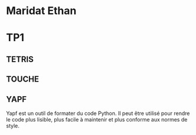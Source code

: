 # Maridat Ethan

# TP1

## TETRIS







## TOUCHE





## YAPF
Yapf est un outil de formater du code Python. 
Il peut être utilisé pour rendre le code plus lisible, plus facile à maintenir et plus conforme aux normes de style.

